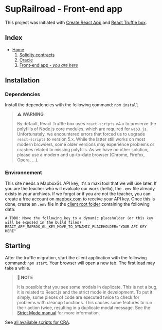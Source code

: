 # SupRailroad - Front-end app
This project was initiated with [Create React App](https://create-react-app.dev) and [React Truffle box](https://trufflesuite.com/boxes/react/).

## Index
- [Home](https://github.com/EmpireDemocratiqueDuPoulpe/SupRailroad/blob/main/README.md)
	1. [Solidity contracts](https://github.com/EmpireDemocratiqueDuPoulpe/SupRailroad/blob/main/truffle/README.md)
	2. [Oracle](https://github.com/EmpireDemocratiqueDuPoulpe/SupRailroad/blob/main/oracle/README.md)
	3. [Front-end app - _you are here_](https://github.com/EmpireDemocratiqueDuPoulpe/SupRailroad/blob/main/client/README.md)

## Installation
### Dependencies
Install the dependencies with the following command: `npm install`.

> **⚠️ WARNING**
> 
> By default, React Truffle box uses `react-scripts` v4.x to preserve the polyfills of Node.js core modules, which are
> required for `web3.js`. Unfortunately, we encountered errors that forced us to upgrade `react-scripts` to version 5.x.
> While the latter still works on most modern browsers, some older versions may experience problems or crashes related to
> missing polyfills. As we have no other solution, please use a modern and up-to-date browser (Chrome, Firefox, Opera, ...).

### Environnement
This site needs a MapboxGL API key, it's a maxi tool that we will use later. If you are the teacher who will evaluate our
work (hello), the `.env` file already exists in your archives. If we forgot or if you are not the teacher, you can create
a free account on [mapbox.com](https://www.mapbox.com/) to receive your API key. Once this is done, create an `.env` file
in the [client root folder](https://github.com/EmpireDemocratiqueDuPoulpe/SupRailroad/tree/main/client) containing the
following data:
```dotenv
# TODO: Move the following key to a dynamic placeholder (or this key will be exposed in the build files)
REACT_APP_MAPBOX_GL_KEY_MOVE_TO_DYNAMIC_PLACEHOLDER="YOUR API KEY HERE"
```

## Starting
After the truffle migration, start the client application with the following command: `npm start`. Your browser will open
a new tab. The first load may take a while.
> **📄 NOTE**
>
> It is possible that you see some modals in duplicate. This is not a bug, it is related to React.js and the strict mode
> in development. To put it simply, some pieces of code are executed twice to check for problems with cleanup functions.
> This causes some features to run their action twice, resulting in a duplicate modal message. See the [Strict Mode manual](https://reactjs.org/docs/strict-mode.html)
> for more information.

See [all available scripts for CRA](https://create-react-app.dev/docs/available-scripts).
